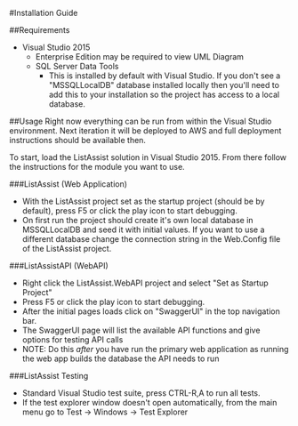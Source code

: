 #Installation Guide

##Requirements

- Visual Studio 2015
    - Enterprise Edition may be required to view UML Diagram
    - SQL Server Data Tools 
      - This is installed by default with Visual Studio. If you don't see 
        a "MSSQLLocalDB" database installed locally then you'll need to add this 
        to your installation so the project has access to a local database.

##Usage
Right now everything can be run from within the Visual Studio environment. Next
iteration it will be deployed to AWS and full deployment instructions should be
available then.

To start, load the ListAssist solution in Visual Studio 2015. From there follow the
instructions for the module you want to use.

###ListAssist (Web Application)
- With the ListAssist project set as the startup project (should be by default),
  press F5 or click the play icon to start debugging.
- On first run the project should create it's own local database in MSSQLLocalDB
  and seed it with initial values. If you want to use a different database
  change the connection string in the Web.Config file of the ListAssist
  project.

###ListAssistAPI (WebAPI)
- Right click the ListAssist.WebAPI project and select "Set as Startup Project"
- Press F5 or click the play icon to start debugging.
- After the initial pages loads click on "SwaggerUI" in the top navigation bar.
- The SwaggerUI page will list the available API functions and give options for
  testing API calls
- NOTE: Do this *after* you have run the primary web application as running the 
  web app builds the database the API needs to run

###ListAssist Testing
- Standard Visual Studio test suite, press CTRL-R,A to run all tests.
- If the test explorer window doesn't open automatically, from the main menu go
  to Test -> Windows -> Test Explorer

